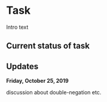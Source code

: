 # Task

Intro text

## Current status of task



## Updates

**Friday, October 25, 2019**

discussion about double-negation etc.

